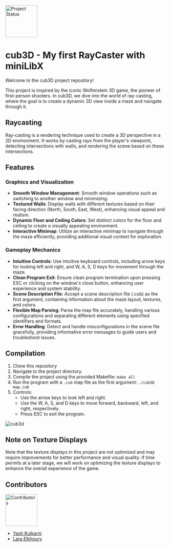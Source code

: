 <img src="https://img.shields.io/badge/Passed-90%25-brightgreen" alt="Project Status" width="100">

# cub3D - My first RayCaster with miniLibX
Welcome to the cub3D project repository!

This project is inspired by the iconic Wolfenstein 3D game, the pioneer of first-person shooters. In cub3D, we dive into the world of ray-casting, where the goal is to create a dynamic 3D view inside a maze and navigate through it.

## Raycasting
Ray-casting is a rendering technique used to create a 3D perspective in a 2D environment. It works by casting rays from the player's viewpoint, detecting intersections with walls, and rendering the scene based on these intersections.

## Features

### Graphics and Visualization
- **Smooth Window Management**: Smooth window operations such as switching to another window and minimizing.
- **Textured Walls**: Display walls with different textures based on their facing direction (North, South, East, West), enhancing visual appeal and realism.
- **Dynamic Floor and Ceiling Colors**: Set distinct colors for the floor and ceiling to create a visually appealing environment.
- **Interactive Minimap**: Utilize an interactive minimap to navigate through the maze efficiently, providing additional visual context for exploration.

### Gameplay Mechanics
- **Intuitive Controls**: Use intuitive keyboard controls, including arrow keys for looking left and right, and W, A, S, D keys for movement through the maze.
- **Clean Program Exit**: Ensure clean program termination upon pressing ESC or clicking on the window's close button, enhancing user experience and system stability.
- **Scene Description File**: Accept a scene description file (.cub) as the first argument, containing information about the maze layout, textures, and colors.
- **Flexible Map Parsing**: Parse the map file accurately, handling various configurations and separating different elements using specified identifiers and formats.
- **Error Handling**: Detect and handle misconfigurations in the scene file gracefully, providing informative error messages to guide users and troubleshoot issues.


## Compilation
1. Clone this repository
2. Navigate to the project directory.
3. Compile the project using the provided Makefile:
```make all```
4. Run the program with a `.cub` map file as the first argument:
```./cub3D map.cub```
5. Controls:
	- Use the arrow keys to look left and right.
	- Use the W, A, S, and D keys to move forward, backward, left, and right, respectively.
	- Press ESC to exit the program.

![cub3d](https://github.com/Larakh88/cub3D/assets/88907380/6f206890-f1e0-4cde-bde0-c428483df01a)


## Note on Texture Displays

Note that the texture displays in this project are not optimized and may require improvements for better performance and visual quality. If time permits at a later stage, we will work on optimizing the texture displays to enhance the overall experience of the game.


## Contributors

<img src="https://img.shields.io/badge/Contributors-2-blue" alt="Contributors" width="100">

- [Yash Kulkarni](https://github.com/Y2Kgunner)
- [Lara Elkhoury](https://github.com/Larakh88)
